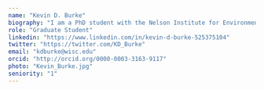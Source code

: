 ```yaml
---
name: "Kevin D. Burke"
biography: "I am a PhD student with the Nelson Institute for Environmental Studies interested in better understanding what future projections of climate change may mean for novel communities and land-management decisions, as well as better understanding what factors are currently driving changes in the modern pollen season. This includes extending the baseline of 'no-analogue' climate assessments to consider past-earth warm periods, as well assessing the role of climate vs. land-cover change in urban environments."
role: "Graduate Student"
linkedin: "https://www.linkedin.com/in/kevin-d-burke-525375104"
twitter: "https://twitter.com/KD_Burke"
email: "kdburke@wisc.edu"
orcid: "http://orcid.org/0000-0003-3163-9117"
photo: "Kevin_Burke.jpg"
seniority: "1"
---
```

